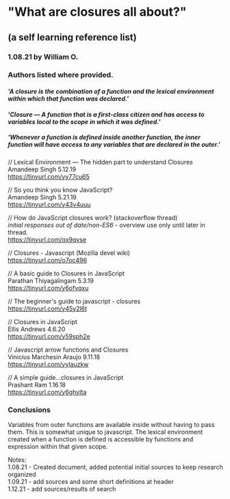 # "What are closures all about?"
## (a self learning reference list)
### 1.08.21 by William O.  
### Authors listed where provided.  

#### *'A closure is the combination of a function and the lexical environment within which that function was declared.'*   

#### *'Closure — A function that is a first-class citizen and has access to variables local to the scope in which it was defined.'*   

##### *'Whenever a function is defined inside another function, the inner function will have access to any variables that are declared in the outer.'*   

// Lexical Environment — The hidden part to understand Closures  
Amandeep Singh 5.12.19  
https://tinyurl.com/yy77cu65

// So you think you know JavaScript?  
Amandeep Singh 5.21.19  
https://tinyurl.com/y43v4uuu

// How do JavaScript closures work? (stackoverflow thread)  
*initial responses out of date/non-ES6* - overview use only until later in
thread.  
https://tinyurl.com/qx9qvse

// Closures - Javascript (Mozilla devel wiki)  
https://tinyurl.com/o7oc496

// A basic guide to Closures in JavaScript  
Parathan Thiyagalingam 5.3.19  
https://tinyurl.com/y6ofvqxu

// The beginner's guide to javascript - closures  
https://tinyurl.com/y45y2l6t

// Closures in JavaScript  
Ellis Andrews 4.6.20  
https://tinyurl.com/y59sph2e

// Javascript arrow functions and Closures  
Vinicius Marchesin Araujo 9.11.18  
https://tinyurl.com/yylauzkw  

// A simple guide...closures in JavaScript  
Prashant Ram 1.16.18  
https://tinyurl.com/y6ghylta  

### Conclusions  
Variables from outer functions are available inside without having to pass them.
This is somewhat unique to javascript. The lexical environment created when a
function is defined is accessible by functions and expression within that given
scope.

Notes:  
1.08.21 - Created document, added potential initial sources to keep
research organized  
1.09.21 - add sources and some short definitions at header   
1.12.21 - add sources/results of search   

